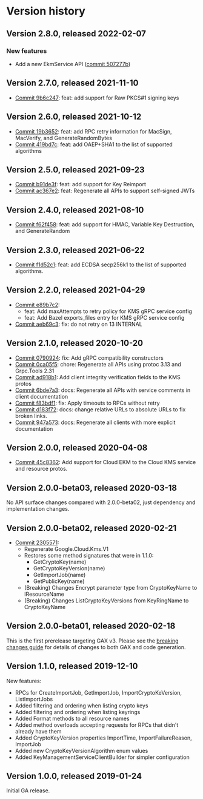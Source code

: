# Version history

## Version 2.8.0, released 2022-02-07

### New features

- Add a new EkmService API ([commit 507277b](https://github.com/googleapis/google-cloud-dotnet/commit/507277b44a27618bd92d2318ea4280e3d09420d6))

## Version 2.7.0, released 2021-11-10

- [Commit 9b6c247](https://github.com/googleapis/google-cloud-dotnet/commit/9b6c247): feat: add support for Raw PKCS\#1 signing keys

## Version 2.6.0, released 2021-10-12

- [Commit 19b3652](https://github.com/googleapis/google-cloud-dotnet/commit/19b3652): feat: add RPC retry information for MacSign, MacVerify, and GenerateRandomBytes
- [Commit 419bd7c](https://github.com/googleapis/google-cloud-dotnet/commit/419bd7c): feat: add OAEP+SHA1 to the list of supported algorithms

## Version 2.5.0, released 2021-09-23

- [Commit b91de3f](https://github.com/googleapis/google-cloud-dotnet/commit/b91de3f): feat: add support for Key Reimport
- [Commit ac367e2](https://github.com/googleapis/google-cloud-dotnet/commit/ac367e2): feat: Regenerate all APIs to support self-signed JWTs

## Version 2.4.0, released 2021-08-10

- [Commit f62f458](https://github.com/googleapis/google-cloud-dotnet/commit/f62f458): feat: add support for HMAC, Variable Key Destruction, and GenerateRandom

## Version 2.3.0, released 2021-06-22

- [Commit f1d52c1](https://github.com/googleapis/google-cloud-dotnet/commit/f1d52c1): feat: add ECDSA secp256k1 to the list of supported algorithms.

## Version 2.2.0, released 2021-04-29

- [Commit e89b7c2](https://github.com/googleapis/google-cloud-dotnet/commit/e89b7c2):
  - feat: Add maxAttempts to retry policy for KMS gRPC service config
  - feat: Add Bazel exports_files entry for KMS gRPC service config
- [Commit aeb69c3](https://github.com/googleapis/google-cloud-dotnet/commit/aeb69c3): fix: do not retry on 13 INTERNAL

## Version 2.1.0, released 2020-10-20

- [Commit 0790924](https://github.com/googleapis/google-cloud-dotnet/commit/0790924): fix: Add gRPC compatibility constructors
- [Commit 0ca05f5](https://github.com/googleapis/google-cloud-dotnet/commit/0ca05f5): chore: Regenerate all APIs using protoc 3.13 and Grpc.Tools 2.31
- [Commit ad918b1](https://github.com/googleapis/google-cloud-dotnet/commit/ad918b1): Add client integrity verification fields to the KMS protos
- [Commit 6bde7a3](https://github.com/googleapis/google-cloud-dotnet/commit/6bde7a3): docs: Regenerate all APIs with service comments in client documentation
- [Commit f83bdf1](https://github.com/googleapis/google-cloud-dotnet/commit/f83bdf1): fix: Apply timeouts to RPCs without retry
- [Commit d183f72](https://github.com/googleapis/google-cloud-dotnet/commit/d183f72): docs: change relative URLs to absolute URLs to fix broken links.
- [Commit 947a573](https://github.com/googleapis/google-cloud-dotnet/commit/947a573): docs: Regenerate all clients with more explicit documentation

## Version 2.0.0, released 2020-04-08

- [Commit 45c8362](https://github.com/googleapis/google-cloud-dotnet/commit/45c8362): Add support for Cloud EKM to the Cloud KMS service and resource protos.

## Version 2.0.0-beta03, released 2020-03-18

No API surface changes compared with 2.0.0-beta02, just dependency
and implementation changes.

## Version 2.0.0-beta02, released 2020-02-21

- [Commit 2305571](https://github.com/googleapis/google-cloud-dotnet/commit/2305571):
  - Regenerate Google.Cloud.Kms.V1
  - Restores some method signatures that were in 1.1.0:
    - GetCryptoKey(name)
    - GetCryptoKeyVersion(name)
    - GetImportJob(name)
    - GetPublicKey(name)
  - (Breaking) Changes Encrypt parameter type from CryptoKeyName to IResourceName
  - (Breaking) Changes ListCryptoKeyVersions from KeyRingName to CryptoKeyName

## Version 2.0.0-beta01, released 2020-02-18

This is the first prerelease targeting GAX v3. Please see the [breaking changes
guide](https://cloud.google.com/dotnet/docs/reference/help/breaking-gax2)
for details of changes to both GAX and code generation.

## Version 1.1.0, released 2019-12-10

New features:

- RPCs for CreateImportJob, GetImportJob, ImportCryptoKeVersion, ListImportJobs
- Added filtering and ordering when listing crypto keys
- Added filtering and ordering when listing keyrings
- Added Format methods to all resource names
- Added method overloads accepting requests for RPCs that didn't already have them
- Added CryptoKeyVersion properties ImportTime, ImportFailureReason, ImportJob
- Added new CryptoKeyVersionAlgorithm enum values
- Added KeyManagementServiceClientBuilder for simpler configuration

## Version 1.0.0, released 2019-01-24

Initial GA release.
